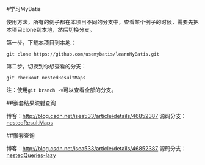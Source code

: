 #学习MyBatis

使用方法，所有的例子都在本项目不同的分支中，查看某个例子的时候，需要先把本项目clone到本地，然后切换分支。

第一步，下载本项目到本地：

`git clone https://github.com/usemybatis/learnMyBatis.git`

第二步，切换到你想查看的分支：

`git checkout nestedResultMaps`

注：使用`git branch -v`可以查看全部的分支。

##嵌套结果映射查询

博客：http://blog.csdn.net/isea533/article/details/46852387
源码分支：[nestedResultMaps](https://github.com/usemybatis/learnMyBatis/tree/nestedResultMaps)

##嵌套查询

博客：http://blog.csdn.net/isea533/article/details/46852387
源码分支：[nestedQueries-lazy](https://github.com/usemybatis/learnMyBatis/tree/nestedQueries-lazy)
